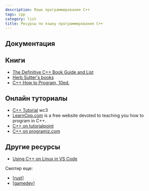 ```yaml
---
description: Язык программирования С++
tags: cpp
category: list
title: Ресурсы по языку программирования С++
---
```

## Документация

## Книги

- [The Definitive C++ Book Guide and List](https://stackoverflow.com/questions/388242/the-definitive-c-book-guide-and-list)
- [Herb Sutter's books](https://www.amazon.com/stores/Herb-Sutter/author/B001ILHLCK)
- [C++ How to Program, 10ed.](https://deitel.com/c-plus-plus-how-to-program-10-e/)

## Онлайн туториалы

- [C++ Tutorial](https://www.w3schools.com/cpp/default.asp) wc3
- [LearnCpp.com](https://www.learncpp.com/) is a free website devoted to teaching you how to program in C++.
- [C++ on tutorialpoint](https://www.tutorialspoint.com/cplusplus/index.htm)
- [C++ on programiz.com](https://www.programiz.com/cpp-programming)

## Другие ресурсы

- [Using C++ on Linux in VS Code](https://code.visualstudio.com/docs/cpp/config-linux)

Смотир еще:

- [[rust]]
- [[gamedev]]

[//begin]: # "Autogenerated link references for markdown compatibility"
[rust]: rust "Ресурсы по языку программирования Rust"
[gamedev]: gamedev "Gamedev"
[//end]: # "Autogenerated link references"